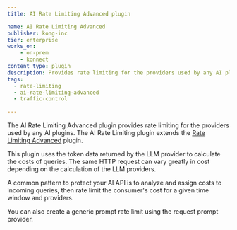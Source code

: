 ```yaml
---
title: AI Rate Limiting Advanced plugin

name: AI Rate Limiting Advanced
publisher: kong-inc
tier: enterprise
works_on:
    - on-prem
    - konnect
content_type: plugin
description: Provides rate limiting for the providers used by any AI plugins. 
tags:
  - rate-limiting
  - ai-rate-limiting-advanced
  - traffic-control

---
```


The AI Rate Limiting Advanced plugin provides rate limiting for the providers used by any AI plugins. The
AI Rate Limiting plugin extends the
[Rate Limiting Advanced](/plugins/rate-limiting-advanced/) plugin.

This plugin uses the token data returned by the LLM provider to calculate the costs of queries.
The same HTTP request can vary greatly in cost depending on the calculation of the 
LLM providers.

A common pattern to protect your AI API is to analyze and
assign costs to incoming queries, then rate limit the consumer's
cost for a given time window and providers.

You can also create a generic prompt rate limit using the request prompt provider.
